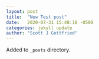```yaml
---
layout: post
title:  "New Test post"
date:   2020-07-31 15:48:18 -0500
categories: jekyll update
author: "Scott J Gottfried"
---
```

Added to `_posts` directory.
